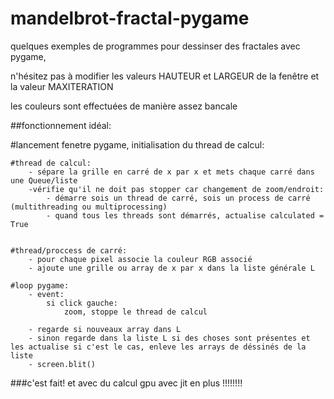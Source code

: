 # mandelbrot-fractal-pygame

quelques exemples de programmes pour dessinser des fractales avec pygame, 

n'hésitez pas à modifier les valeurs HAUTEUR et LARGEUR de la fenêtre et la valeur MAXITERATION 

les couleurs sont effectuées de manière assez bancale




##fonctionnement idéal:

#lancement fenetre pygame, initialisation du thread de calcul:

	#thread de calcul:
		- sépare la grille en carré de x par x et mets chaque carré dans une Queue/liste
		-vérifie qu'il ne doit pas stopper car changement de zoom/endroit:
			- démarre sois un thread de carré, sois un process de carré (multithreading ou multiprocessing)
			- quand tous les threads sont démarrés, actualise calculated = True


	#thread/proccess de carré:
		- pour chaque pixel associe la couleur RGB associé
		- ajoute une grille ou array de x par x dans la liste générale L

	#loop pygame:
		- event:
			si click gauche:
				zoom, stoppe le thread de calcul
				
		- regarde si nouveaux array dans L
		- sinon regarde dans la liste L si des choses sont présentes et les actualise si c'est le cas, enleve les arrays de déssinés de la liste
		- screen.blit()
		
		
		
###c'est fait! et avec du calcul gpu avec jit en plus !!!!!!!!
